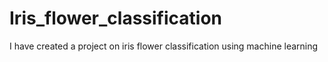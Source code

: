 # Iris_flower_classification
I have created a project on iris flower classification using machine learning
